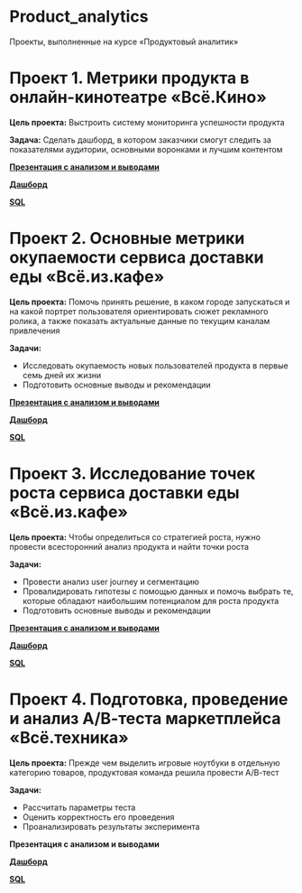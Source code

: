 # Product_analytics
Проекты, выполненные на курсе «Продуктовый аналитик»

# Проект 1. Метрики продукта в онлайн-кинотеатре «Всё.Кино»

**Цель проекта:** Выстроить систему мониторинга успешности продукта

**Задача:** Сделать дашборд, в котором заказчики смогут следить за показателями аудитории, основными воронками и лучшим контентом

**[Презентация с анализом и выводами](https://drive.google.com/file/d/1m8v97dy97KSkNg_VMNfn2eftcdBYd9GU/view?usp=sharing)**

**[Дашборд](https://public.tableau.com/app/profile/.72538875/viz/DashboardMetricsPA/Dashboard2)**

**[SQL](https://github.com/KristinaPozdniakova/Product_analytics/tree/main/project_1)**


# Проект 2. **Основные метрики окупаемости сервиса доставки еды «Всё.из.кафе»**

**Цель проекта:** Помочь принять решение, в каком городе запускаться и на какой портрет пользователя ориентировать сюжет рекламного ролика, а также показать актуальные данные по текущим каналам привлечения

**Задачи:** 

- Исследовать окупаемость новых пользователей продукта в первые семь дней их жизни
- Подготовить основные выводы и рекомендации

**[Презентация с анализом и выводами](https://drive.google.com/file/d/1mMuFD1icl66zyVCQkYYEyF86W7OQsxpl/view?usp=sharing)**

**[Дашборд](https://public.tableau.com/app/profile/.72538875/viz/Keymetricsforthepaybackofafooddeliveryservice/Dashboard2)**

**[SQL](https://github.com/KristinaPozdniakova/Product_analytics/tree/main/project_2)**


# Проект 3. **Исследование точек роста сервиса доставки еды «Всё.из.кафе»**

**Цель проекта:** Чтобы определиться со стратегией роста, нужно провести всесторонний анализ продукта и найти точки роста

**Задачи:** 

- Провести анализ user journey и сегментацию
- Провалидировать гипотезы с помощью данных и помочь выбрать те, которые обладают наибольшим потенциалом для роста продукта
- Подготовить основные выводы и рекомендации

**[Презентация с анализом и выводами](https://drive.google.com/file/d/14o2okUklOwO6YeeZV4J-9fx1ExN3GcoH/view?usp=sharing)**

**[Дашборд](https://public.tableau.com/app/profile/.72538875/viz/Dashboardwithuserjourney/userjourney_1)**

**[SQL](https://github.com/KristinaPozdniakova/Product_analytics/tree/main/project_3)**


# Проект 4. **Подготовка, проведение и анализ А/В-теста маркетплейса «Всё.техника»**

**Цель проекта:** Прежде чем выделить игровые ноутбуки в отдельную категорию товаров, продуктовая команда решила провести А/В-тест

**Задачи:** 

- Рассчитать параметры теста
- Оценить корректность его проведения
- Проанализировать результаты эксперимента

**Презентация с анализом и выводами**

**[Дашборд](https://public.tableau.com/app/profile/.72538875/viz/ABtest_16851100148800/sheet19?publish=yes)** 

**[SQL](https://github.com/KristinaPozdniakova/Product_analytics/tree/main/project_4)**




